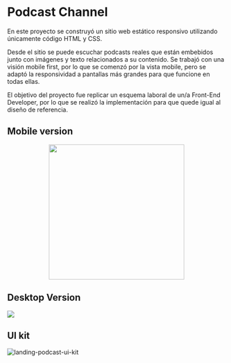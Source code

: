 # Podcast Channel

En este proyecto se construyó un sitio web estático responsivo utilizando únicamente código HTML y CSS.

Desde el sitio se puede escuchar podcasts reales que están embebidos junto con imágenes y texto relacionados a su contenido. Se trabajó con una visión mobile first, por lo que se comenzó por la vista mobile, pero se adaptó la responsividad a pantallas más grandes para que funcione en todas ellas.

El objetivo del proyecto fue replicar un esquema laboral de un/a Front-End Developer, por lo que se realizó la implementación para que quede igual al diseño de referencia.

## Mobile version

<p align="center"><img width="312px" height="" src="https://user-images.githubusercontent.com/51206642/86972960-629d6400-c139-11ea-9b68-65276a1ac9aa.png"></p>

## Desktop Version

<img align="center" src="https://user-images.githubusercontent.com/51206642/86972934-56190b80-c139-11ea-9d83-dbe3069a365d.png">

## UI kit

![landing-podcast-ui-kit](https://user-images.githubusercontent.com/51206642/86972969-67faae80-c139-11ea-8bc3-19c9a166de1c.png)
